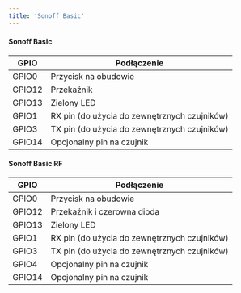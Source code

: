 ```yaml
---
title: 'Sonoff Basic'
---
```


#### Sonoff Basic

| GPIO | Podłączenie |
| - | - |
| GPIO0	| Przycisk na obudowie |
| GPIO12 | Przekaźnik |
| GPIO13 | Zielony LED |
| GPIO1	| RX pin (do użycia do zewnętrznych czujników) |
| GPIO3	| TX pin (do użycia do zewnętrznych czujników) |
| GPIO14 | Opcjonalny pin na czujnik |

#### Sonoff Basic RF

| GPIO | Podłączenie |
| - | - |
| GPIO0	| Przycisk na obudowie |
| GPIO12 | Przekaźnik i czerowna dioda|
| GPIO13 | Zielony LED |
| GPIO1	| RX pin (do użycia do zewnętrznych czujników) |
| GPIO3	| TX pin (do użycia do zewnętrznych czujników) |
| GPIO4 | Opcjonalny pin na czujnik |
| GPIO14 | Opcjonalny pin na czujnik |
